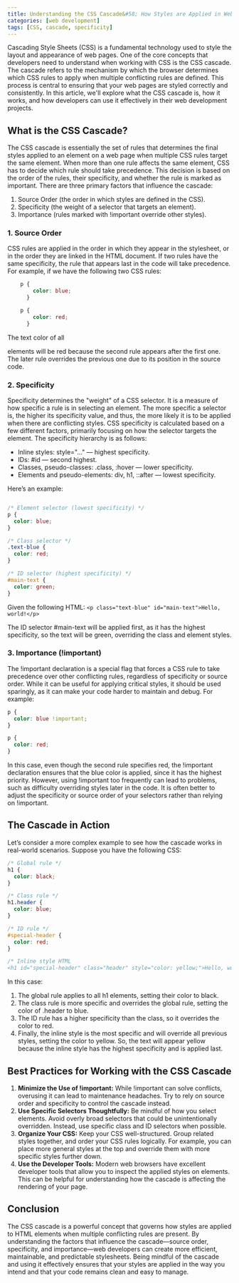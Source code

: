 ```yaml
---
title: Understanding the CSS Cascade&#58; How Styles are Applied in Web Development
categories: [web development]
tags: [CSS, cascade, specificity]
---
```


Cascading Style Sheets (CSS) is a fundamental technology used to style the layout and appearance of web pages. One of the core concepts that developers need to understand when working with CSS is the CSS cascade. The cascade refers to the mechanism by which the browser determines which CSS rules to apply when multiple conflicting rules are defined. This process is central to ensuring that your web pages are styled correctly and consistently.
In this article, we'll explore what the CSS cascade is, how it works, and how developers can use it effectively in their web development projects.

## What is the CSS Cascade?

The CSS cascade is essentially the set of rules that determines the final styles applied to an element on a web page when multiple CSS rules target the same element. When more than one rule affects the same element, CSS has to decide which rule should take precedence. This decision is based on the order of the rules, their specificity, and whether the rule is marked as important.
There are three primary factors that influence the cascade:


1.	Source Order (the order in which styles are defined in the CSS).
2.	Specificity (the weight of a selector that targets an element).
3.	Importance (rules marked with !important override other styles).


### 1. Source Order 
CSS rules are applied in the order in which they appear in the stylesheet, or in the order they are linked in the HTML document. If two rules have the same specificity, the rule that appears last in the code will take precedence.
For example, if we have the following two CSS rules:


```css
    p {
        color: blue;
      }

    p {
        color: red;
      }
```

The text color of all <p> elements will be red because the second rule appears after the first one. The later rule overrides the previous one due to its position in the source code.

### 2. Specificity 
Specificity determines the "weight" of a CSS selector. It is a measure of how specific a rule is in selecting an element. The more specific a selector is, the higher its specificity value, and thus, the more likely it is to be applied when there are conflicting styles.
CSS specificity is calculated based on a few different factors, primarily focusing on how the selector targets the element. The specificity hierarchy is as follows:

*	Inline styles: style="..." — highest specificity.
*	IDs: #id — second highest.
*	Classes, pseudo-classes: .class, :hover — lower specificity.
*	Elements and pseudo-elements: div, h1, ::after — lowest specificity.

Here’s an example:


```css

/* Element selector (lowest specificity) */
p {
  color: blue;
}

/* Class selector */
.text-blue {
  color: red;
}

/* ID selector (highest specificity) */
#main-text {
  color: green;
}
```

Given the following HTML: `<p class="text-blue" id="main-text">Hello, world!</p>`

The ID selector #main-text will be applied first, as it has the highest specificity, so the text will be green, overriding the class and element styles.

### 3. Importance (!important)
The !important declaration is a special flag that forces a CSS rule to take precedence over other conflicting rules, regardless of specificity or source order. While it can be useful for applying critical styles, it should be used sparingly, as it can make your code harder to maintain and debug.
For example:


```css
p {
  color: blue !important;
}

p {
  color: red;
}
```

In this case, even though the second rule specifies red, the !important declaration ensures that the blue color is applied, since it has the highest priority.
However, using !important too frequently can lead to problems, such as difficulty overriding styles later in the code. It is often better to adjust the specificity or source order of your selectors rather than relying on !important.

## The Cascade in Action

Let’s consider a more complex example to see how the cascade works in real-world scenarios. Suppose you have the following CSS:


```css
/* Global rule */
h1 {
  color: black;
}

/* Class rule */
h1.header {
  color: blue;
}

/* ID rule */
#special-header {
  color: red;
}

/* Inline style HTML
<h1 id="special-header" class="header" style="color: yellow;">Hello, world!</h1>*/
```
In this case:
1.	The global rule applies to all h1 elements, setting their color to black.
2.	The class rule is more specific and overrides the global rule, setting the color of .header to blue.
3.	The ID rule has a higher specificity than the class, so it overrides the color to red.
4.	Finally, the inline style is the most specific and will override all previous styles, setting the color to yellow.
So, the text will appear yellow because the inline style has the highest specificity and is applied last.

## Best Practices for Working with the CSS Cascade
1.	<b>Minimize the Use of !important:</b> While !important can solve conflicts, overusing it can lead to maintenance headaches. Try to rely on source order and specificity to control the cascade instead.
2.	<b>Use Specific Selectors Thoughtfully:</b> Be mindful of how you select elements. Avoid overly broad selectors that could be unintentionally overridden. Instead, use specific class and ID selectors when possible.
3.	<b>Organize Your CSS:</b> Keep your CSS well-structured. Group related styles together, and order your CSS rules logically. For example, you can place more general styles at the top and override them with more specific styles further down.
4.	<b>Use the Developer Tools:</b> Modern web browsers have excellent developer tools that allow you to inspect the applied styles on elements. This can be helpful for understanding how the cascade is affecting the rendering of your page.

## Conclusion
The CSS cascade is a powerful concept that governs how styles are applied to HTML elements when multiple conflicting rules are present. By understanding the factors that influence the cascade—source order, specificity, and importance—web developers can create more efficient, maintainable, and predictable stylesheets. Being mindful of the cascade and using it effectively ensures that your styles are applied in the way you intend and that your code remains clean and easy to manage.

